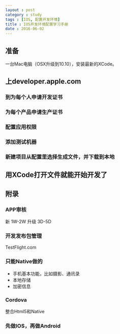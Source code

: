 ```yaml
---
layout : post
category : study
tags : [IOS, 配置开发环境]
title : IOS开发环境配置学习手册
date : 2016-06-02
---
```


## 准备<a id="orgheadline20"></a>

一台Mac电脑（OSX升级到10.10），安装最新的XCode。

## 上developer.apple.com<a id="orgheadline26"></a>

### 到为每个人申请开发证书<a id="orgheadline21"></a>

### 为每个产品申请生产证书<a id="orgheadline22"></a>

### 配置应用权限<a id="orgheadline23"></a>

### 添加测试机器<a id="orgheadline24"></a>

### 新建项目从配置里选择生成文件，并下载到本地<a id="orgheadline25"></a>

## 用XCode打开文件就能开始开发了<a id="orgheadline27"></a>

## 附录<a id="orgheadline33"></a>

### APP审核<a id="orgheadline28"></a>

新 1W-2W 升级 3D-5D

### 开发发布包管理<a id="orgheadline29"></a>

TestFlight.com

### 只能Native做的<a id="orgheadline30"></a>

-   手机基本功能，比如摄影、通讯录
-   本地存储
-   加密信息

### Cordova<a id="orgheadline31"></a>

整合Html5和Native

### 先做IOS，再做Android<a id="orgheadline32"></a>
